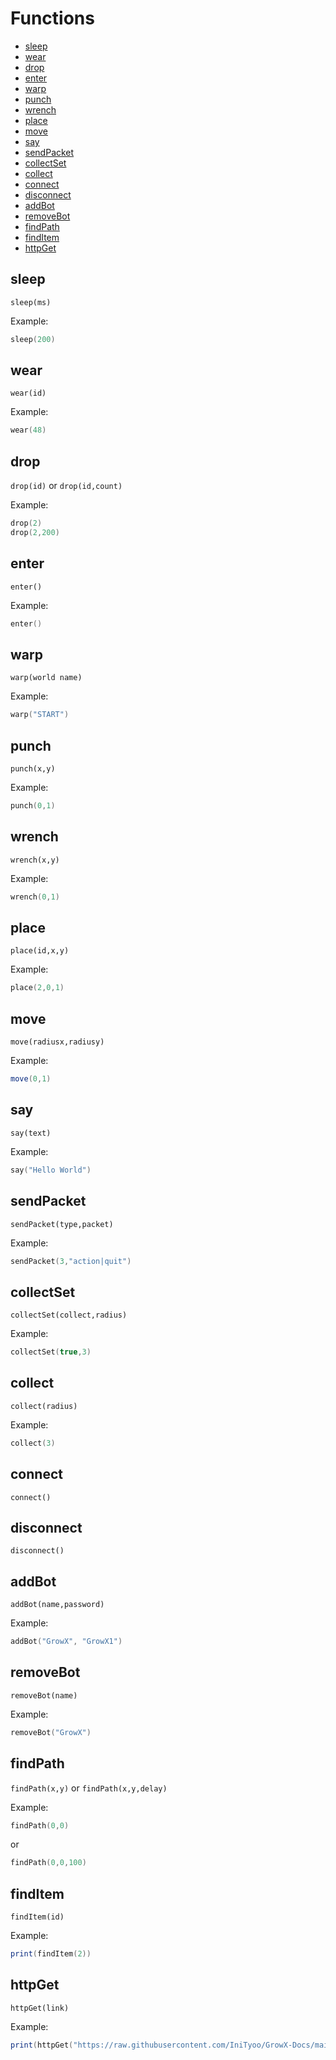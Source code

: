 # Functions
* [sleep](#sleep)
* [wear](#wear)
* [drop](#drop)
* [enter](#enter)
* [warp](#warp)
* [punch](#punch)
* [wrench](#wrench)
* [place](#place)
* [move](#move)
* [say](#say)
* [sendPacket](#sendPacket)
* [collectSet](#collectSet)
* [collect](#collect)
* [connect](#connect)
* [disconnect](#disconnect)
* [addBot](#addBot)
* [removeBot](#removeBot)
* [findPath](#findPath)
* [findItem](#findItem)
* [httpGet](#httpGet)


## sleep
`sleep(ms)`

Example:
```lua
sleep(200)
```

## wear
`wear(id)`

Example:
```lua
wear(48)
```

## drop
`drop(id)` or `drop(id,count)`

Example:
```lua
drop(2)
drop(2,200)
```

## enter
`enter()`

Example:
```lua
enter()
```

## warp
`warp(world name)`

Example:
```lua
warp("START")
```

## punch
`punch(x,y)`

Example:
```lua
punch(0,1)
```

## wrench
`wrench(x,y)`

Example:
```lua
wrench(0,1)
```

## place
`place(id,x,y)`

Example:
```lua
place(2,0,1)
```

## move
`move(radiusx,radiusy)`

Example:
```lua
move(0,1)
```

## say
`say(text)`

Example:
```lua
say("Hello World")
```

## sendPacket
`sendPacket(type,packet)`

Example:
```lua
sendPacket(3,"action|quit")
```

## collectSet
`collectSet(collect,radius)`

Example:
```lua
collectSet(true,3)
```

## collect
`collect(radius)`

Example:
```lua
collect(3)
```

## connect
`connect()`

## disconnect
`disconnect()`

## addBot
`addBot(name,password)`

Example:
```lua
addBot("GrowX", "GrowX1")
```

## removeBot
`removeBot(name)`

Example:
```lua
removeBot("GrowX")
```

## findPath
`findPath(x,y)` or `findPath(x,y,delay)`

Example:
```lua
findPath(0,0)
```
or
```lua
findPath(0,0,100)
```

## findItem
`findItem(id)`

Example:
```lua
print(findItem(2))
```

## httpGet
`httpGet(link)`

Example:
```lua
print(httpGet("https://raw.githubusercontent.com/IniTyoo/GrowX-Docs/main/README.md"))
```


